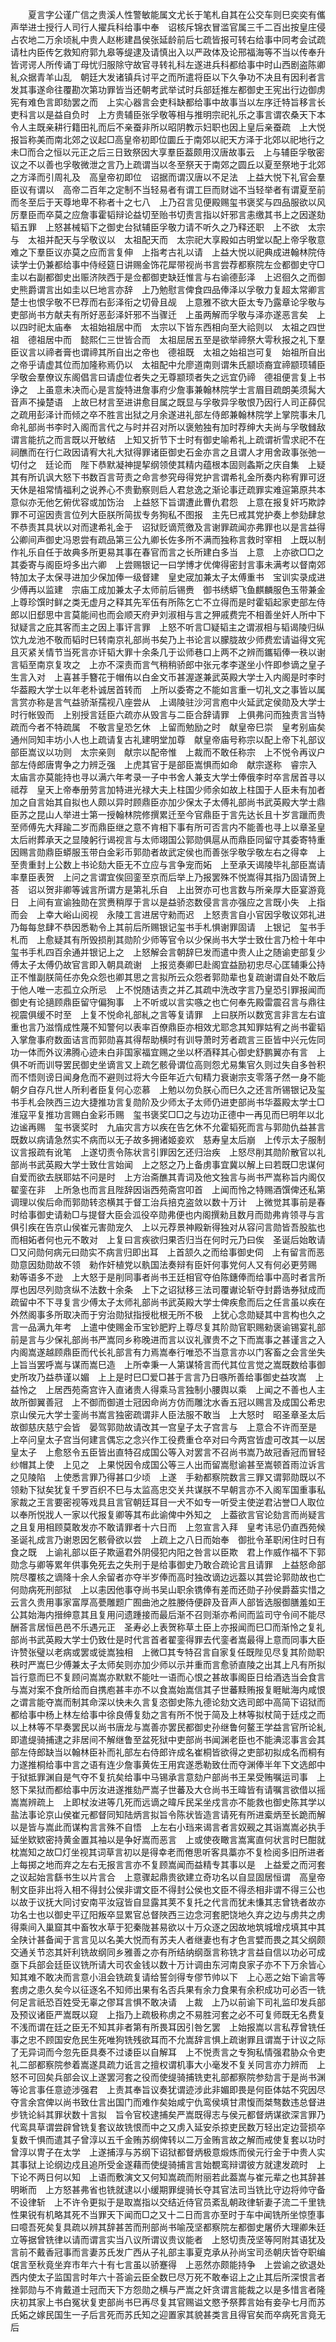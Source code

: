 <!-- { "loadSidebar": true } -->
　　夏言字公谨广信之贵溪人性警敏能属文尤长于笔札自其在公交车则巳奕奕有儶声举进士授行人司行人擢兵科给事中奉　诏核斥锦衣冒滥官属三千二百出按皇庄侵占农地二万余顷糺中贵人赵彬建昌侯张延龄前后七疏皆报可转右给事中同考会试疏请杜内臣传乞救知府郭九皋等缇逮及请慎出入以严政体及论邢福海等不当以传奉升皆谔谔人所传诵丁母忧归服除守故官寻转礼科左遂进兵科都给事中时山西剧盗陈卿糺众据青羊山乱　朝廷大发诸镇兵讨平之而所遣将臣以下久争功不决且有因利者言发其事遂命往覆勘次第功罪皆当还朝考武举试时兵部廷推左都御史王宪出行边御虏宪有难色言即劾罢之而　上实心器言会吏科缺都给事中故事当以左序迁特旨移言长吏科言以是益自负时　上方贵辅臣张孚敬等相与推明宗祀礼乐之事言谓农桑天下本令人主既亲耕行籍田礼而后不亲蚕非所以昭阴教示妇职也因上皇后亲蚕疏　上大悦报旨称美而南北郊之议起□高皇帝初即位圜丘于南郊以祀天方泽于北郊以祀地行之未□而合之恒以元正之后三日致祭因大享羣臣葢颇用汉唐故事云　上与辅臣孚敬密议之不以善也孚敬微泄之言乃上疏谓当以冬至祭天于南郊之圆丘以夏至祭地于北郊之方泽而引周礼及　高皇帝初即位　诏据而谓汉唐以不足法　上益大悦下礼官会羣臣议有谓以　高帝二百年之定制不当轻易者有谓工巨而财诎不当轻举者有谓夏至前而冬至后于天尊地卑不称者十之七八　上乃召言见便殿赐玺书褒奖与四品服欲以风厉羣臣而卒莫之应詹事霍韬辩论益切至贻书切责言指以奸邪言恚缴其书上之因遂劾韬五罪　上怒甚械韬下之御史台狱辅臣孚敬力请不听久之乃释还职　上不欲　太宗与　太祖并配天与孚敬议以　太祖配天而　太宗祀大享殿如古明堂以配上帝孚敬意难之下羣臣议亦莫之应而言复伸　上指考古礼以请　上益大悦以祀典成进翰林院侍读学士仍兼都给事中侍经筵日讲赐金饰花犀带视尚书言尝荐都察院左佥都御史守□圭以右副都御史出赈济陜西于是佥都御吏缺廷惟言与右谕德彭泽　上迟徊久之而御史熊爵谓言出如圭以巳地言亦辞　上乃勉慰言俾食四品俸泽以孚敬力复超太常卿言楚士也恨孚敬不巳荐而右彭泽衔之切骨且觇　上意雅不欲大臣太专乃露章论孚敬与吏部尚书方献夫有所好恶彭泽奸邪不当骤迁　上虽两解而孚敬与泽亦遂恶言矣　上以四时祀太庙奉　太祖始祖居中而　太宗以下皆东西相向至大祫则以　太祖之四世祖　德祖居中而　懿熙仁三世皆合而　太祖屈居五至是欲举禘祭大雩秋报之礼下羣臣议言以禘者膏也谓禘其所自出之帝也　德祖既　太祖之始祖岂可复　始祖所自出之帝乎请虚其位而加隆称焉仍以　太祖配中允廖道南则谓朱氏颛顷裔宜禘颛顼辅臣孚敬会羣僚议东阁倡言曰请虚位者失之无尊颛顼者失之远宜仍禘　德祖便言复上书诤之　上虽意未决而心是言旋特进詹事府少詹事兼翰林院学士言眉目疏朗美须髯大音声不操楚语　上故巳材言至进讲愈目属之既显与孚敬异孚敬恨乃因行人司正薛侃之疏用彭泽计而倾之卒不胜言出狱之月余遂进礼部左侍郎兼翰林院学上掌院事未几命礼部尚书李时入阁而言代之与时并召对所以褒勉独有加时荐绅大夫尚与孚敬雠敌谓言能抗之而言既以开敏结　上知又折节下士时有御史喻希礼上疏谓祈雪求祀不在祠醮而在行仁政因请宥大礼大狱得罪诸臣御史石金亦言之且谓人才用舍政事张弛一切付之　廷论而　陛下恭默凝神提挈纲领使其精内蕴根本固则螽斯之庆自集　上疑其有所讥讽大怒下书数百言苛责之命言参究母得党护言谓希礼金所奏内称宥罪可迓天休是祖常情福利之说养心不贵勤察则启人君怠逸之渐论事迂疏罪实难逭第原共本意似亦无他乞俯优容或加饬治　上益怒下旨谓遭此曹仇君怨　上意在报复奸巧欺誖罪不可逭因责言位列大臣朕所简拔专务狥私不图报　主先巳戒其党护奏上参劾肆怠不恭责其具状以对而逮希礼金于　诏狱贬谪荒徼及言谢罪疏闻亦弗罪也以是言益得公卿间声御史冯恩尝有疏品第三公九卿长佐多所不满而独称言救时宰相　上既以制作礼乐自任于故典多所更易其事在春官而言之长所建白多当　上意　上亦欲□□之其委寄与阁臣埒多出六卿　上尝赐银记一曰学博才优俾得密封言事未满考以督南郊特加太子太保寻进加少保加俸一级督建　皇史宬加兼太子太傅重书　宝训实录成进少傅再以监建　宗庙工成加兼太子太师前后锡赉　御书绣蟒飞鱼麒麟服色玉带兼金上尊珍馔时鲜之类无虚月之释其先军伍有所陈乞亡不立得而是时霍韬起家吏部左侍郎以旧郄思中言莫能间也而会顺天府尹刘淑相与言之狎戚费完不相善坐奸人所中下狱疑言之庇其客而主之因上事讦言罪　上怒不听言□疑韬主之谓淑相与韬谒陵归纵饮九龙池不敬而韬时巳转南京礼部尚书矣乃上书论言以朦胧故少师费宏请谥得文宪且灭紧关情节当死言亦讦韬大罪十余条几于讼师巷口上两不之辨而鑴韬俸一秩以谢言韬至南京复攻之　上亦不深责而言气稍稍骄郎中张元孝李遂坐小忤即参谪之皇子生言入对　上喜甚手簪花于帽侑以白金文币甚渥遂兼武英殿大学士入内阁是时李时华葢殿大学士以年老朴诚居首转而　上所以委寄之不能如言重一切礼文之事皆以属言赏亦称是言气益骄渐孺视八座尝从　上谒陵驻沙河言庖中火延武定侯勋及大学士时行帐毁而　上别授言廷臣六疏亦从毁言与二臣合辞请罪　上俱弗问而独责言当特疏而今者不特疏属　不敬言皇恐乞休　上留而勉励之时　献皇帝巳崇　皇考别庙矣通州同知丰坊小人也上疏请复古礼建明堂加尊　献皇帝庙号称宗以配上帝下礼部议部臣嵩议以功则　太宗亲则　献宗以配帝惟　上裁而不敢任称宗　上不悦令再议户部左侍郎唐冑争之力辨乏强　上虎其官于是部臣嵩惧而如命　献宗遂称　睿宗入　太庙言亦莫能持也寻以满六年考录一子中书舍人兼支大学士俸俄李时卒言居首寻以祗荐　皇天上帝奉册劳言加特进光禄大夫上柱国少师余如故上柱国于人臣未有加者加之自言始其自拟也人颇以异时顾鼎臣亦加少保太子太傅礼部尚书武英殿大学士鼎臣苏之昆山人举进士第一授翰林院修撰累迁至今官鼎臣于言先达长且十岁言躐而贵至师傅先大拜踰二岁而鼎臣继之意不肯相下事有所可否言内不能善也寻上以章圣皇太后祔葬承天之显陵躬行谒视言与太师翊国公郭勋俱扈从而鼎臣同留守其委寄特重因赐言勋鼎臣蟒服玉带白金彩币郭勋者故武定侯也而善张孚敬孚敬左右之得幸　上至贵重封上公数上书论劾大臣无不立应与言争宠而妬　上至承天谒陵毕礼部臣嵩请率羣臣表贺　上问之言谓宜俟回銮至京而后举上乃报罢殊不悦嵩得其指乃固请贺上荅　诏以贺非卿等诚言所谓方是第礼乐自　上出贺亦可也言数与所亲厚大臣宴游竟日　上间有宣谕独勋在赏赉稍厚于言以是益骄恣数侵言言亦强应之言既小失　上指而会　上幸大峪山阅视　永陵工言进居守勑而迟　上怒责言自小官因孚敬议郊礼进乃每每怠肆不恭因悉勒令上其前后所赐银记玺书手札惧谢罪固请　上银记　玺书手札而　上愈疑其有所毁损削其勋阶少师等官令以少保尚书大学士致仕言乃检十年中　玺书手札四百余通并银记上之　上怒解会言朝辞巳发而遣中贵人止之随谕吏部复少傅太子太傅仍故官言即入朝具疏谢　上报览奏卿巳赴阁宜益励初忠尽心匡辅秉公持正不惟副朕简任亦免众怨也卿其思之言拟所云众怨者郭勋辈也复疏谢谓自处不敢后于他人唯一志孤立众所忌　上不悦随诘责之并乙其疏中洗改字言乃皇恐引罪报闻而御史有论擿顾鼎臣留守偏狥事　上不听或以言实嗾之也亡何奉先殿雷震召言与鼎往视震俱缓不时至　上复不悦命礼部糺之言等复请罪　上曰朕所以数宽言非言左右谊重也言乃滋惰成性蔑不知警何以表率百僚鼎臣亦相效尤耶念其知罪姑宥之尚书霍韬入掌詹事府数面诘言而郭勋喜其得帮助横时有训导萧时芳者疏言三臣皆中兴元佐同功一体而外议沸腾心迹未白非国家福宜赐之坐以杯酒释其心御史舒鹏翼亦有言　上俱不听而训导罢民御史坐谪言又上疏乞骸骨谓位高则怨尤易集官久则过失自多咎积而不悟则谤日闻身危而不避则过将大今臣年近六旬精力衰谢宗支零落孑然一身不能朝夕自存凡世人所利者臣复何心恋慕　上勉以勿负朕心而巳久之还言所锡银记及玺书手札会陜西三边大捷推功言复勋阶及少师太子太师仍进吏部尚书华葢殿太学士□淮寇平复推功言赐白金彩币赐　玺书褒奖□□之与边功正德中一再见而巳明年以北边谧再赐　玺书褒奖时　九庙灾言方以疾在告乞休不允霍韬死而言与郭勋仇益甚言既数以病请急然实不病而以无子故多拥诸姬妾欢　慈寿皇太后崩　上传示太子服制议言报疏有讹笔　上遂切责令陈状言引罪因乞还归治疾　上怒尽削其勋阶散官以礼部尚书武英殿大学士致仕言始闻　上之怒之乃上备虏事宜冀以解上曰若既□忠谋何自爱而欲去朕耶姑不问是时　上方治斋醮其青词及他文独言与尚书严嵩称旨内阁仅翟銮在非　上所急也而言且陛辞因诣西苑斋宫叩首　上闻而怜之特赐酒馔俾还私第调理以俟后命而郭勋转恣横其于督工治兵掊克盗敛以数十万计　上微觉其事前是春时给事御史请勑□与提督大臣会泒役卒勋弗便也内阁撰勑且数月而勋弗肯领寻与言俱引疾在告京山侯崔元害勋宠久　上以元荐景神殿新得独对从容问言勋皆吾股肱也而相妬者何也元不敢对　上复曰言疾欲归果否归当在何时元乃曰俟　圣诞后始敢请□又问勋何病元曰勋实不病言归即出耳　上首颔久之而给事御史伺　上有留言而恶勋意因劾勋故不领　勑作奸植党以骫国法奏辩有臣奸何事党何人又有何必更劳赐　勑等语多不逊　上大怒于是削同事者尚书王廷相官夺伯陈鏸俸而给事中高时者言所厚也因尽列勋贪纵不法数十余条　上下之诏狱移三法司覆谳论斩夺封爵诰券狱成而疏留中不下寻复言少傅太子太师礼部尚书武英殿大学士俾疾愈而后之任言虽以疾在外然阁事多所取决而于穷治勋狱指授枇根无所不极　上犹心念勋疑其中言构也久之言一品满九年考　上遣中使赐金币宝钞肥羜上尊尽复其阶勋官职赐勑褒谕锡宴礼部前是言与少保礼部尚书严嵩同乡称晚进而言以议礼骤贵不之下而嵩事之甚谨言之入内阁嵩遂越顾鼎臣而代长礼部言有力焉嵩奉行唯恐不当意言亦以门客畜之会言坐失　上旨当罢呼嵩与谋而嵩巳造　上所幸秉一人第谋犄言而代其位言觉之嵩既数给事御史所攻乃益恭谨以媚　上上是时巳□爱□甚于言言乃日嗾所善给事御史益攻嵩　上益怜之　上居西苑斋宫许入直诸贵人得乘马言独制小腰舆以乘　上闻之不善也人主故所御翼善冠　上不御而御道士冠因命尚方仿而雕沈水香五冠以赐言及成国公希忠京山侯元大学士銮尚书嵩言独密疏谓非人臣法服不敢当　上大怒时　昭圣章圣太后故御慈庆慈宁会皆　晏驾郭勋故请改其一宫皇子太子宫言与　上意合不许而至是　上卒问皇太子宫当何建言偶忘之念兴作工役费重仓卒对曰今两宫皆虚可改其一以居皇太子　上愈怒令五臣皆出直特召成国公等入对罢言不召尚书嵩乃故冠香冠而冒轻纱帽其上使　上见之　上果悦因令成国公等三人出而留嵩慰谕甚至嵩顿首雨泣诉言之见陵陷　上使悉言罪乃得甚口少顷　上遂　手勑都察院数言三罪又谓郭勋既以不领勑下狱矣犹复千罗百织不巳与太监高忠交关共谋朕不早朝言亦不入阁军国重事私家裁之王言要密视等戏具且言官朝廷耳目一犬不如专一听受主使逆君沾誉□人取位以奉所悦戕人一家以代报复卿等其布此谕俾中外知之　上葢欲言官论劾言而尚疑言之且复用相顾莫敢发亦不敢请罪者十六日而　上忽宣言入拜　皇考讳忌仍直西苑候　圣诞礼成言乃谢恩因乞骸骨欲以尝　上疏上之八日而始奉　御批令革职闲住时日有食之既　上谕礼部以臣子欺逼君外阴侵犯内阳之咎言以臣欺　君上作威作福不下郭勋念与卿等累年供事免死去之失刑于是给事御史乃敢合疏论言且请罪　上益怒命部院尽覆核之谪降十余人余留者亦夺半岁俸而高时独改谪边远葢以其尝论郭勋故也亡何勋病死刑部狱　上以恚因他事夺尚书吴山职余镌俸有差而还勋子孙侯爵葢实惜之云言久贵用事家富厚高甍雕题广囿曲池之胜媵侍便辟及音声人部皆选服御膳羞如王公其始海内搢绅意其且复用问遗踵接而最后渐不召则渐亦希间而监司守令间不能尽酬荅言居恒邑邑不乐遇元正　圣寿必上表贺称草土臣上亦报闻而巳□而渐怜之复礼部尚书武英殿大学士仍致仕是时代言首者翟銮得罪去代銮者嵩最得上意而同事大臣许赞张璧以老病或罢或徙嵩独相　上微□其专特召言自家复任既陛见尽复其阶勋职秩时严嵩巳少傅兼太子太师矣则亦加少师以示并重而言愈骄直陵之出其上凡有所拟　旨行意而巳不复顾问嵩嵩亦默默不能吐一语而心恨之甚故事阁臣日给酒选当会食言与嵩对案不食所给而自携庖甚丰亦不以食嵩始嵩信其子世蕃黩贿报复睚眦海内咸恨之谓言能夺嵩而制其命深以快未久言复恣御史陈九德论劾文选司郎中高简下诏狱而都给事中杨上林左给事中徐良傅复劾之言有所不悦于简及上林等拟杖简于廷戍之而以上林等不早奏罢民以尚书唐龙与嵩善亦罢民都御史孙继鲁何鳌王学益言官所论糺即遣缇骑捕逮之非居间不解继鲁至盆死狱中吏部尚书闻渊老臣也不能淟涊事言会其部左侍郎缺当以翰林臣补而礼部左右侍郎许成名崔桐皆欲得之吏部初拟成名而桐有力遂推桐给事中言之语有连少詹事黄佐王用宾遂悉勒致仕而夺渊俸半年下文选郎中于狱抵罪渊自是气夺不复抗矣给事中马锡承言意劾户部尚书王杲受贿嘱运司事　上怒下杲狱而都给事中厉汝进遂推劾严嵩子世蕃及大仓尚书王暐皆有请嘱言欲借以摇嵩嵩辨疏上　上即杖汝进等几死而远谪之暐斥民呆坐戍言亦不能救也御史陈其学以盐法事论京山侯崔元都督同知陆炳言拟旨令陈状皆造言请死有所进槖炳至长跪而解以是皆与嵩此而谋构言言殊不自悟　上左右小珰来谒言者言奴觋之其诣嵩嵩必执手延坐欵欵密持黄金置其袖以是争好嵩而恶言　上或使夜瞰言嵩寓直何状言时巳酣就枕嵩知之故□灯坐视其词草言初以是得幸老而倦思听客具藁亦不复检阅多旧所进者　上每掷之地而弃之左右无报言言亦不复顾嵩闻而益精专其事以是　上益爱之而河套之议起始言繇书生以片言合　上意骤起鼎贵欲建立奇功名以自显固居恒谓　高皇帝制文臣非出将入相不得封公侯非谓文臣不得封公侯也文臣不得丞相非谓不得三公也以故于议抚大同讨安南平汝寇皆自显露其荚不复托之代言而犹未慊其志曾铣者故亦功名士也以御史平辽阳叛卒显累官总督陜西三边念河套肥饶地久弃之边与虏共之虏得乘间入巢窟其中畜牧水草于犯秦陇甚易欲以十万众逐之因故地筑城增戍填其中其全陕计甚备闻于言言见以名美大悦而有苏夫人者继妻也有才色言嬖而畏之其父纲颇交通关节恣其奸利铣故纲同乡雅善之亦有所结纳纲亟言称铣才言益自信以功必可成亟下兵部会廷臣议铣所请大司农金钱以数十万计调由东河南良家子亦不下万余皆心知其难不敢决而言意小沮会铣疏复请给誓剑得专僇节帅以下　上心恶之始下谕言等套虏之患久矣今以征逐名不知师出果有名否兵果有余力食果有余积成功可必否一铣何足言祇恐百姓受无辜之僇耳言惧不敢决请　上裁　上乃以前谕下司礼监印发兵部及预议诸臣严嵩既以窥　上指乃上疏极称虏之不易胜河套之必不可复师既无名费复不浅而谓在廷之臣无不知其非者第有所畏耳因引咎乞罢　上始报嵩以言私荐曾铣任事之忠不顾国安危民生死唯狗铣残欲耳而不允嵩辞言惧上疏谢罪且谓嵩于计议之际了无异词而今忽先臣具奏不过诿臣以自解耳　上不悦责言之专狥私情强君胁众令吏礼二部都察院参着嵩遂具疏力诋言之擅权谓机事大小毫发不复关同言亦力辨而　上怒不可回矣兵部会议上遂罢河套之役而使缇骑捕铣吏礼部都察院参劾言于是尚书渊等论言事任意迹涉强君　上责其奉旨议奏犹谓迹涉此非媚即畏是何臣体姑不究因尽夺言余宫俾以尚书致仕言出国门而难作矣始咸宁仇鸾侯填甘肃愎而桀骜数违总督进步铣论紏其罪状数十言拟　旨令官校逮捕矣严嵩既得志与侯元都督炳谋欲深言罪乃代鸾具草谓尝辟曾铣复套议故铣恨而中之又虏入延安杀掠吏民数万轻出定边营损卒复数千惧而遣其子曾淳以五千金贿苏纲俾转以二万金贿言故之解而戒使复套以功时曾淳以冑子在太学　上遂捕淳与苏纲下诏狱都督炳极意煅炼而侯元行金于中贵人实其事狱上论纲边戍且追所受金遂藉而使缇骑捕言言始覩鸾辩谓彼方就逮发疏时　上下论不两日何以知　上语而敷演文又何知嵩疏而附丽若此葢嵩与崔元辈之也其辞甚明晰而　上方怒甚弗省也铣就逮以小缓期罪缇骑长夺其官法司当铣比守边将帅守备不设律斩　上不许令更拟于是取嵩指以交结近侍官员紊乱朝政律斩妻子流二千里铣性果锐有机略其死不当罪天下闻而□之又十二日而言亦至时于车中闻铣所坐惊堕事曰噫吾死矣复具疏以辨其辞甚苦而刑部尚书喻茂坚都察院左都御史屠侨大理卿朱廷立等据曾铣律以请而谓言实当八议所谓议贵议能者　上怒切责茂坚等阿附其语犹及言前不戴香冠事而言妻苏氏发广西从子礼部主事夏克承从孙尚宝司丞朝庆皆夺职编氓言至秋竟坐弃市年六十有七言虽以骄蹇得　上恶然亦颇能持争　上尝谕之欲退处西内使太子监国言时年六十荅谕云臣全数巳尽万死不敢奉诏上之止其后所深恨言者挫郭勋与不肯戴道士冠而天下方怨勋之横与严嵩之奸贪谓言能裁之以是多惜言者隆庆初其家上书白冤状复吏部尚书巳再尽复其官赐谥文愍予祭葬言始有妾孕七月而苏氏妬之嫁民国生一子后言死而苏氏知之迎置家其貌甚类言且得官矣而卒病死言竟无后 
